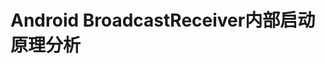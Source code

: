 # Android BroadcastReceiver内部启动原理分析


































































